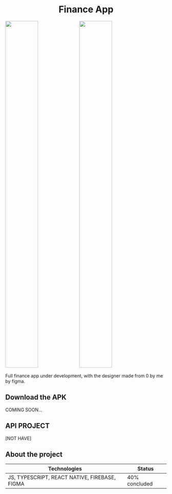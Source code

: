 <h1 align="center">Finance App</h1>

<div center>
    <img src="https://user-images.githubusercontent.com/98968823/215465637-b16700cb-abb7-456f-a372-33e5ad58f82e.jpg" width="45%" height= 1080 />
    <img src="https://user-images.githubusercontent.com/98968823/215465642-712fb46d-c95c-4ce4-9683-58ed08f31aaf.jpg" width="45%" height= 1080/>
  </div>

<p> Full finance app under development, with the designer made from 0 by me by figma.</p>

<h2>Download the APK</h1>
<p>COMING SOON...</p>

<h2> API PROJECT </h1>
<p> [NOT HAVE] </p>


<h2> About the project </h1>

| Technologies | Status |
|---|---|
| JS, TYPESCRIPT, REACT NATIVE, FIREBASE, FIGMA | 40% concluded |
